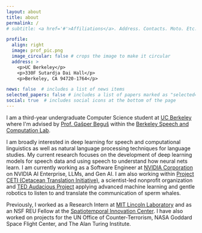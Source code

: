 ```yaml
---
layout: about
title: about
permalink: /
# subtitle: <a href='#'>Affiliations</a>. Address. Contacts. Moto. Etc.

profile:
  align: right
  image: prof_pic.png
  image_circular: false # crops the image to make it circular
  address: >
    <p>UC Berkeley</p>
    <p>330F Sutardja Dai Hall</p>
    <p>Berkeley, CA 94720-1764</p>

news: false  # includes a list of news items
selected_papers: false # includes a list of papers marked as "selected={true}"
social: true  # includes social icons at the bottom of the page
---
```


I am a third-year undergraduate Computer Science student at [UC Berkeley](https://www.berkeley.edu/) where I'm advised by [Prof. Gašper Beguš](https://gbegus.github.io/) within the [Berkeley Speech and Computation Lab](https://twitter.com/BerkeleySCLab).

I am broadly interested in deep learning for speech and computational linguistics as well as natural language processing techniques for language studies. My current research focuses on the development of deep learning models for speech data and using speech to understand how neural nets learn. I am currently working as a Software Engineer at [NVIDIA Corporation](https://www.nvidia.com/en-us/) on NVIDIA AI Enterprise, LLMs, and Gen AI. I am also working within [Project CETI (Cetacean Translation Initiative)](https://www.projectceti.org/), a scientist-led nonprofit organization and [TED Audacious Project](https://www.audaciousproject.org/grantees/project-ceti) applying advanced machine learning and gentle robotics to listen to and translate the communication of sperm whales.

Previously, I worked as a Research Intern at [MIT Lincoln Laboratory](https://www.ll.mit.edu/) and as an NSF REU Fellow at the [Spatiotemporal Innovation Center](https://www.stcenter.net/). I have also worked on projects for the UN Office of Counter-Terrorism, NASA Goddard Space Flight Center, and The Alan Turing Institute.  
